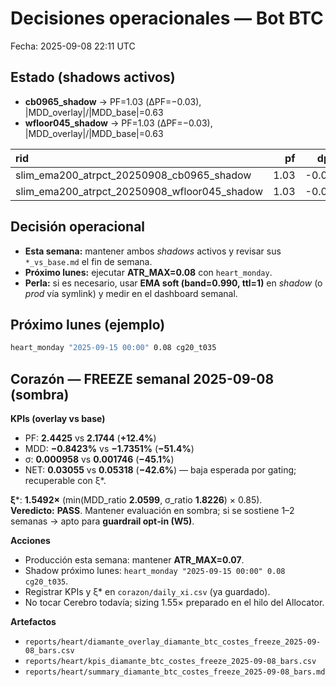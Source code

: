 # Decisiones operacionales — Bot BTC
Fecha: 2025-09-08 22:11 UTC

## Estado (shadows activos)
- **cb0965_shadow** → PF=1.03 (ΔPF=−0.03), |MDD_overlay|/|MDD_base|=0.63
- **wfloor045_shadow** → PF=1.03 (ΔPF=−0.03), |MDD_overlay|/|MDD_base|=0.63

| rid                                   |   pf |   dpf |   mdd_ratio | act  |
|:--------------------------------------|-----:|------:|------------:|:-----|
| slim_ema200_atrpct_20250908_cb0965_shadow  | 1.03 | -0.03 |        0.63 | —    |
| slim_ema200_atrpct_20250908_wfloor045_shadow| 1.03 | -0.03 |        0.63 | —    |

## Decisión operacional
- **Esta semana:** mantener ambos *shadows* activos y revisar sus `*_vs_base.md` el fin de semana.
- **Próximo lunes:** ejecutar **ATR_MAX=0.08** con `heart_monday`.
- **Perla:** si es necesario, usar **EMA soft (band=0.990, ttl=1)** en *shadow* (o *prod* vía symlink) y medir en el dashboard semanal.

## Próximo lunes (ejemplo)
```bash
heart_monday "2025-09-15 00:00" 0.08 cg20_t035
```



## Corazón — FREEZE semanal 2025-09-08 (sombra)

**KPIs (overlay vs base)**  
- PF: **2.4425** vs **2.1744** (**+12.4%**)  
- MDD: **−0.8423%** vs **−1.7351%** (**−51.4%**)  
- σ: **0.000958** vs **0.001746** (**−45.1%**)  
- NET: **0.03055** vs **0.05318** (**−42.6%**) — baja esperada por gating; recuperable con ξ*.

**ξ***: **1.5492×** (min(MDD_ratio **2.0599**, σ_ratio **1.8226**) × 0.85).  
**Veredicto:** **PASS**. Mantener evaluación en sombra; si se sostiene 1–2 semanas → apto para **guardrail opt‑in (W5)**.

**Acciones**
- Producción esta semana: mantener **ATR_MAX=0.07**.  
- Shadow próximo lunes: `heart_monday "2025-09-15 00:00" 0.08 cg20_t035`.  
- Registrar KPIs y ξ* en `corazon/daily_xi.csv` (ya guardado).  
- No tocar Cerebro todavía; sizing 1.55× preparado en el hilo del Allocator.

**Artefactos**
- `reports/heart/diamante_overlay_diamante_btc_costes_freeze_2025-09-08_bars.csv`  
- `reports/heart/kpis_diamante_btc_costes_freeze_2025-09-08_bars.csv`  
- `reports/heart/summary_diamante_btc_costes_freeze_2025-09-08_bars.md`
